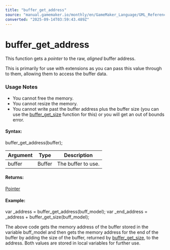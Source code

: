 ```yaml
---
title: "buffer_get_address"
source: "manual.gamemaker.io/monthly/en/GameMaker_Language/GML_Reference/Buffers/buffer_get_address.htm"
converted: "2025-09-14T03:59:43.489Z"
---
```


# buffer\_get\_address

This function gets a _pointer_ to the raw, _aligned_ buffer address.

This is primarily for use with extensions as you can pass this value through to them, allowing them to access the buffer data.

### Usage Notes

-   You cannot free the memory.
-   You cannot resize the memory.
-   You cannot write past the buffer address plus the buffer size (you can use the [buffer\_get\_size](buffer_get_size.md) function for this) or you will get an out of bounds error.

#### Syntax:

buffer\_get\_address(buffer);

| Argument | Type | Description |
| --- | --- | --- |
| buffer | Buffer | The buffer to use. |

#### Returns:

[Pointer](../../GML_Overview/Data_Types.md)

#### Example:

var \_address = buffer\_get\_address(buff\_model);
var \_end\_address = \_address + buffer\_get\_size(buff\_model);

The above code gets the memory address of the buffer stored in the variable buff\_model and then gets the memory address for the end of the buffer by adding the size of the buffer, returned by [buffer\_get\_size](buffer_get_size.md), to the address. Both values are stored in local variables for further use.